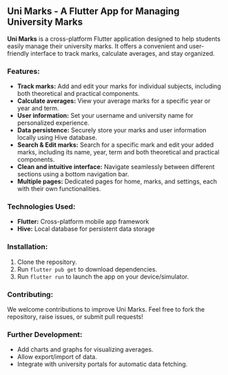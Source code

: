 ## Uni Marks - A Flutter App for Managing University Marks

**Uni Marks** is a cross-platform Flutter application designed to help students easily manage their university marks. It offers a convenient and user-friendly interface to track marks, calculate averages, and stay organized.

### Features:

* **Track marks:** Add and edit your marks for individual subjects, including both theoretical and practical components.
* **Calculate averages:** View your average marks for a specific year or year and term.
* **User information:** Set your username and university name for personalized experience.
* **Data persistence:** Securely store your marks and user information locally using Hive database.
* **Search & Edit marks:** Search for a specific mark and edit your added marks, including its name, year, term and both theoretical and practical components.
* **Clean and intuitive interface:** Navigate seamlessly between different sections using a bottom navigation bar.
* **Multiple pages:** Dedicated pages for home, marks, and settings, each with their own functionalities.

### Technologies Used:

* **Flutter:** Cross-platform mobile app framework
* **Hive:** Local database for persistent data storage

### Installation:

1. Clone the repository.
2. Run `flutter pub get` to download dependencies.
3. Run `flutter run` to launch the app on your device/simulator.

### Contributing:

We welcome contributions to improve Uni Marks. Feel free to fork the repository, raise issues, or submit pull requests!

### Further Development:

* Add charts and graphs for visualizing averages.
* Allow export/import of data.
* Integrate with university portals for automatic data fetching.

